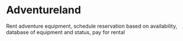# Adventureland
Rent adventure equipment, schedule reservation based on availability, database of equipment and status, pay for rental
